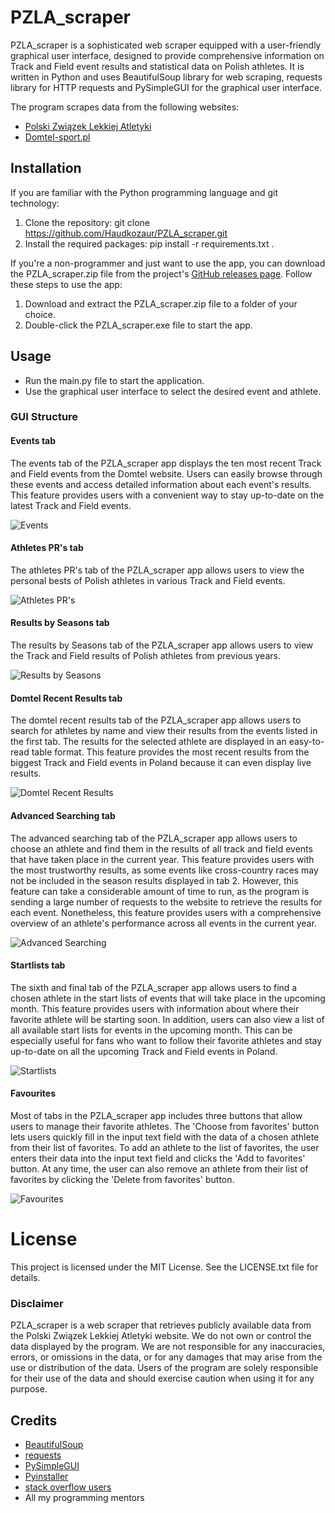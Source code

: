 # PZLA_scraper

PZLA_scraper is a sophisticated web scraper equipped with a user-friendly graphical user interface, designed to provide
comprehensive information on Track and Field event results and statistical data on Polish athletes. It is written in
Python and uses BeautifulSoup library for web scraping, requests library for HTTP requests and PySimpleGUI for the
graphical user interface.

The program scrapes data from the following websites:

- [Polski Związek Lekkiej Atletyki](https://www.pzla.pl/)
- [Domtel-sport.pl    ](https://domtel-sport.pl/)

## Installation

If you are familiar with the Python programming language and git technology:

1. Clone the repository: git clone https://github.com/Haudkozaur/PZLA_scraper.git
2. Install the required packages: pip install -r requirements.txt .

If you're a non-programmer and just want to use the app, you can download the PZLA_scraper.zip file from the project's
[GitHub releases page](https://github.com/haudkozaur/PZLA_scraper/releases). Follow these steps to use the app:

1. Download and extract the PZLA_scraper.zip file to a folder of your choice.
2. Double-click the PZLA_scraper.exe file to start the app.

## Usage

- Run the main.py file to start the application.
- Use the graphical user interface to select the desired event and athlete.

### GUI Structure

#### Events tab

The events tab of the PZLA_scraper app displays the ten most recent Track and Field events from the Domtel website.
Users
can easily browse through these events and access detailed information about each event's results.
This feature provides users with a convenient way to stay up-to-date on the latest Track and
Field events.

![Events](ss_from_program/tab_1.jpg)

#### Athletes PR's tab

The athletes PR's tab of the PZLA_scraper app allows users to view the personal bests of Polish athletes in various
Track and
Field events.

![Athletes PR's](./ss_from_program/tab_2.jpg)

#### Results by Seasons tab

The results by Seasons tab of the PZLA_scraper app allows users to view the Track and Field results of Polish athletes
from previous
years.

![Results by Seasons](ss_from_program/tab_3.jpg)

#### Domtel Recent Results tab

The domtel recent results tab of the PZLA_scraper app allows users to search for athletes by name and view their results
from the
events listed in the first tab. The results for the selected athlete are displayed in an easy-to-read table format. This
feature provides the most recent results from the biggest Track and Field events in Poland because it can even display
live results.

![Domtel Recent Results](ss_from_program/tab_4.jpg)

#### Advanced Searching tab

The advanced searching tab of the PZLA_scraper app allows users to choose an athlete and find them in the results of all
track and
field events that have taken place in the current year. This feature provides users with the most trustworthy results,
as some events like cross-country races may not be included in the season results displayed in tab 2. However, this
feature can take a considerable amount of time to run, as the program is sending a large number of requests to the
website to retrieve the results for each event. Nonetheless, this feature provides users with a comprehensive overview
of an athlete's performance across all events in the current year.

![Advanced Searching](ss_from_program/tab_5.jpg)

#### Startlists tab

The sixth and final tab of the PZLA_scraper app allows users to find a chosen athlete in the start lists of events that
will take place in the upcoming month. This feature provides users with information about where their favorite athlete
will be starting soon. In addition, users can also view a list of all available start lists for events in the upcoming
month. This can be especially useful for fans who want to follow their favorite athletes and stay up-to-date on all the
upcoming Track and Field events in Poland.

![Startlists](ss_from_program/tab_6.jpg)

#### Favourites

Most of tabs in the PZLA_scraper app includes three buttons that allow users to manage their favorite athletes. The 
'Choose from favorites' button lets users quickly fill in the input text field with the data of a chosen athlete from
their list of favorites. To add an athlete to the list of favorites, the user enters their data into the input text
field and clicks the 'Add to favorites' button. At any time, the user can also remove an athlete from their list of
favorites by clicking the 'Delete from favorites' button.

![Favourites](https://github.com/Haudkozaur/PZLA_scraper/blob/main/ss_from_program/fav.jpg)

# License

This project is licensed under the MIT License. See the LICENSE.txt file for details.

### Disclaimer

PZLA_scraper is a web scraper that retrieves publicly available data from the Polski Związek Lekkiej Atletyki website.
We do not own or control the data displayed by the program. We are not responsible for
any inaccuracies, errors, or omissions in the data, or for any damages that may arise from the use or distribution of
the data. Users of the program are solely responsible for their use of the data and should exercise caution when using
it for any purpose.

## Credits

- [BeautifulSoup](https://www.crummy.com/software/BeautifulSoup/bs4/doc/)
- [requests](https://pypi.org/project/requests/)
- [PySimpleGUI](https://www.pysimplegui.org/en/latest/)
- [Pyinstaller](https://www.pyinstaller.org/)
- [stack overflow users](https://stackoverflow.com/)
- All my programming mentors 

